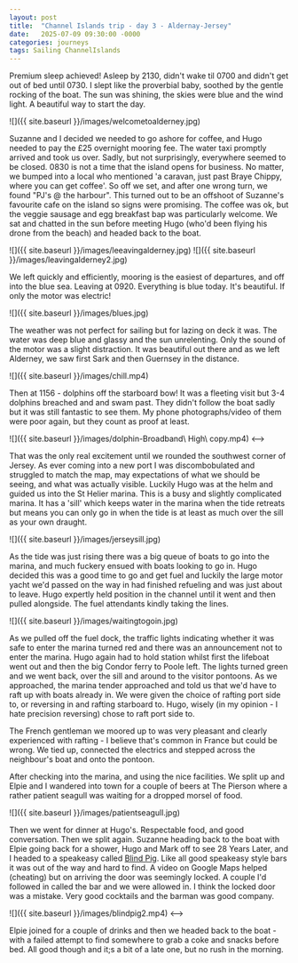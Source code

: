```yaml
---
layout: post
title:  "Channel Islands trip - day 3 - Aldernay-Jersey"
date:   2025-07-09 09:30:00 -0000
categories: journeys
tags: Sailing ChannelIslands
---
```


Premium sleep achieved! Asleep by 2130, didn't wake til 0700 and didn't get out of bed until 0730. I slept like the proverbial baby, soothed by the gentle rocking of the boat. The sun was shining, the skies were blue and the wind light. A beautiful way to start the day.

![]({{ site.baseurl }}/images/welcometoalderney.jpg)

Suzanne and I decided we needed to go ashore for coffee, and Hugo needed to pay the £25 overnight mooring fee. The water taxi promptly arrived and took us over. Sadly, but not surprisingly, everywhere seemed to be closed. 0830 is not a time that the island opens for business. No matter, we bumped into a local who mentioned 'a caravan, just past Braye Chippy, where you can get coffee'. So off we set, and after one wrong turn, we found "PJ's @ the harbour". This turned out to be an offshoot of Suzanne's favourite cafe on the island so signs were promising. The coffee was ok, but the veggie sausage and egg breakfast bap was particularly welcome. We sat and chatted in the sun before meeting Hugo (who'd been flying his drone from the beach) and headed back to the boat.

![]({{ site.baseurl }}/images/leeavingalderney.jpg)
![]({{ site.baseurl }}/images/leavingalderney2.jpg)

We left quickly and efficiently, mooring is the easiest of departures, and off into the blue sea. Leaving at 0920. Everything is blue today. It's beautiful. If only the motor was electric!

![]({{ site.baseurl }}/images/blues.jpg)

The weather was not perfect for sailing but for lazing on deck it was. The water was deep blue and glassy and the sun unrelenting. Only the sound of the motor was a slight distraction. It was beautiful out there and as we left Alderney, we saw first Sark and then Guernsey in the distance.

![]({{ site.baseurl }}/images/chill.mp4)

Then at 1156 - dolphins off the starboard bow! It was a fleeting visit but 3-4 dolphins breached and and swam past. They didn't follow the boat sadly but it was still fantastic to see them. My phone photographs/video of them were poor again, but they count as proof at least.

<!-->
![]({{ site.baseurl }}/images/dolphin-Broadband\ High\ copy.mp4)
<-->
That was the only real excitement until we rounded the southwest corner of Jersey. As ever coming into a new port I was discombobulated and struggled to match the map, may expectations of what we should be seeing, and what was actually visible. Luckily Hugo was at the helm and guided us into the St Helier marina. This is a busy and slightly complicated marina. It has a 'sill' which keeps water in the marina when the tide retreats but means you can only go in when the tide is at least as much over the sill as your own draught.

![]({{ site.baseurl }}/images/jerseysill.jpg)

As the tide was just rising there was a big queue of boats to go into the marina, and much fuckery ensued with boats looking to go in. Hugo decided this was a good time to go and get fuel and luckily the large motor yacht we'd passed on the way in had finished refueling and was just about to leave. Hugo expertly held position in the channel until it went and then pulled alongside. The fuel attendants kindly taking the lines.

![]({{ site.baseurl }}/images/waitingtogoin.jpg)

As we pulled off the fuel dock, the traffic lights indicating whether it was safe to enter the marina turned red and there was an announcement not to enter the marina. Hugo again had to hold station whilst first the lifeboat went out and then the big Condor ferry to Poole left. The lights turned green and we went back, over the sill and around to the visitor pontoons. As we approached, the marina tender approached and told us that we'd have to raft up with boats already in. We were given the choice of rafting port side to, or reversing in and rafting starboard to. Hugo, wisely (in my opinion - I hate precision reversing) chose to raft port side to.

The French gentleman we moored up to was very pleasant and clearly experienced with rafting - I believe that's common in France but could be wrong. We tied up, connected the electrics and stepped across the neighbour's boat and onto the pontoon.

After checking into the marina, and using the nice facilities. We split up and Elpie and I wandered into town for a couple of beers at The Pierson where a rather patient seagull was waiting for a dropped morsel of food.

![]({{ site.baseurl }}/images/patientseagull.jpg)

Then we went for dinner at Hugo's. Respectable food, and good conversation. Then we split again. Suzanne heading back to the boat with Elpie going back for a shower, Hugo and Mark off to see 28 Years Later, and I headed to a speakeasy called [Blind Pig][bp]. Like all good speakeasy style bars it was out of the way and hard to find. A video on Google Maps helped (cheating) but on arriving the door was seemingly locked. A couple I'd followed in called the bar and we were allowed in. I think the locked door was a mistake. Very good cocktails and the barman was good company.
<!-->
![]({{ site.baseurl }}/images/blindpig2.mp4)
<-->
Elpie joined for a couple of drinks and then we headed back to the boat - with a failed attempt to find somewhere to grab a coke and snacks before bed. All good though and it;s a bit of a late one, but no rush in the morning.

[bp]: http://www.cesoirjersey.com/theblindpig/
